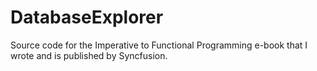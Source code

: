 DatabaseExplorer
================

Source code for the Imperative to Functional Programming e-book that I wrote and is published by Syncfusion.
